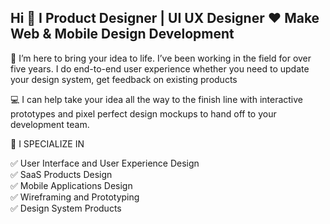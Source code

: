 ## Hi 👋 I Product Designer | UI UX Designer ❤️ Make Web & Mobile Design Development

🎨 I’m here to bring your idea to life. I’ve been working in the field for over five years. I do end-to-end user experience whether you need to update your design system, get feedback on existing products  

💻 I can help take your idea all the way to the finish line with interactive prototypes and pixel perfect design mockups to hand off to your development team.  

👑 I SPECIALIZE IN   

✅ User Interface and User Experience Design  
✅ SaaS Products Design  
✅ Mobile Applications Design  
✅ Wireframing and Prototyping  
✅ Design System Products

